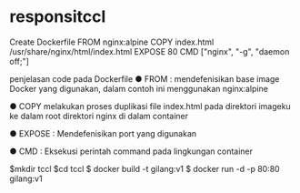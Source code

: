 # responsitccl


Create Dockerfile
FROM nginx:alpine
COPY index.html /usr/share/nginx/html/index.html
EXPOSE 80
CMD ["nginx", "-g", "daemon off;"]

penjelasan code pada Dockerfile
● FROM : mendefenisikan base image Docker yang digunakan, dalam contoh ini menggunakan nginx:alpine 

● COPY melakukan proses duplikasi file index.html pada direktori imageku ke dalam root direktori nginx di dalam container

● EXPOSE : Mendefenisikan port yang digunakan 

● CMD : Eksekusi perintah command pada lingkungan container 

$mkdir tccl
$cd tccl
$ docker build -t gilang:v1 
$ docker run -d -p 80:80 gilang:v1



